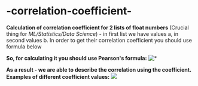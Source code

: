 # -correlation-coefficient-
**Calculation of correlation coefficient for 2 lists of float numbers** (Crucial thing for *ML/Statistics/Data Science*) - in first list we have values a, in second values b. In order to get their correlation coefficient you should use formula below

**So, for calculating it you should use Pearson's formula:**
![*](https://www.alpharithms.com/wp-content/uploads/1236/linear-model-correlation-calculation.jpg)

**As a result - we are able to describe the correlation using the coefficient. Examples of different coefficient values:**
![](https://slideplayer.com/slide/12468490/74/images/11/Linear+Correlation+Strong+negative+correlation.jpg)
